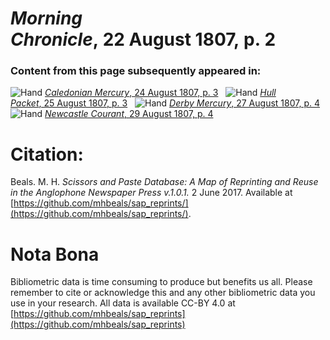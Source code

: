 # *Morning Chronicle*, 22 August 1807, p. 2  
  
### Content from this page subsequently appeared in:  
![Hand](http://scissorsandpaste.net/wp-content/uploads/2017/06/smallhandpointer.png) [*Caledonian Mercury*, 24 August 1807, p. 3](https://mhbeals.github.io/sap_html/Caledonian-Mercury/Caledonian-Mercury-24-August-1807-p-3)  
![Hand](http://scissorsandpaste.net/wp-content/uploads/2017/06/smallhandpointer.png) [*Hull Packet*, 25 August 1807, p. 3](https://mhbeals.github.io/sap_html/Hull-Packet/Hull-Packet-25-August-1807-p-3)  
![Hand](http://scissorsandpaste.net/wp-content/uploads/2017/06/smallhandpointer.png) [*Derby Mercury*, 27 August 1807, p. 4](https://mhbeals.github.io/sap_html/Derby-Mercury/Derby-Mercury-27-August-1807-p-4)  
![Hand](http://scissorsandpaste.net/wp-content/uploads/2017/06/smallhandpointer.png) [*Newcastle Courant*, 29 August 1807, p. 4](https://mhbeals.github.io/sap_html/Newcastle-Courant/Newcastle-Courant-29-August-1807-p-4)  


# Citation: 

Beals. M. H. *Scissors and Paste Database: A Map of Reprinting and Reuse in the Anglophone Newspaper Press v.1.0.1.* 2 June 2017. Available at [https://github.com/mhbeals/sap_reprints/](https://github.com/mhbeals/sap_reprints/). 

# Nota Bona

Bibliometric data is time consuming to produce but benefits us all. Please remember to cite or acknowledge this and any other bibliometric data you use in your research. All data is available CC-BY 4.0 at [https://github.com/mhbeals/sap_reprints](https://github.com/mhbeals/sap_reprints)